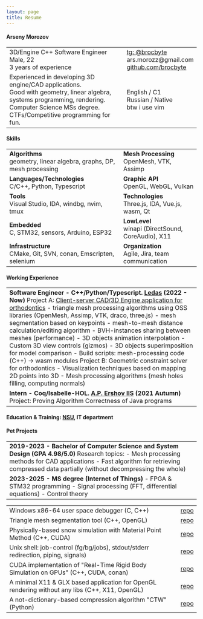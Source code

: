 ```yaml
---
layout: page
title: Resume
---
```

#### Arseny Morozov
<table style="width:100%;">
<tr>
	<td>3D/Engine C++ Software Engineer<br>Male, 22<br>3 years of experience</td>
	<td><a href="https://t.me/brocbyte">tg: @brocbyte</a><br>ars.morozz@gmail.com<br><a href="https://github.com/brocbyte">github.com/brocbyte</a></td>
</tr>
<tr>
	<td>Experienced in developing 3D engine/CAD applications.<br>Good with geometry, linear algebra, systems programming, rendering.<br>Computer Science MSs degree. CTFs/Competitive programming for fun.</td>
	<td>English / C1<br>Russian / Native<br>btw i use vim</td>
</tr>
</table>

#### Skills
<table style="width:100%;">
<tr>
	<td><strong>Algorithms</strong><br>geometry, linear algebra, graphs, DP, mesh processing</td>
	<td><strong>Mesh Processing</strong><br>OpenMesh, VTK, Assimp</td>
</tr>
<tr>
	<td><strong>Languages/Technologies</strong><br>C/C++, Python, Typescript</td>
	<td><strong>Graphic API</strong><br>OpenGL, WebGL, Vulkan</td>
</tr>
<tr>
	<td><strong>Tools</strong><br>Visual Studio, IDA, windbg, nvim, tmux</td>
	<td><strong>Technologies</strong><br>Three.js, IDA, Vue.js, wasm, Qt</td>
</tr>
<tr>
	<td><strong>Embedded</strong><br>C, STM32, sensors, Arduino, ESP32</td>
	<td><strong>LowLevel</strong><br>winapi (DirectSound, CoreAudio), X11</td>
</tr>
<tr>
	<td><strong>Infrastructure</strong><br>CMake, Git, SVN, conan, Emscripten, selenium</td>
	<td><strong>Organization</strong><br>Agile, Jira, team communication</td>
</tr>
</table>

#### Working Experience
<table>
<tr><td><strong>Software Engineer - C++/Python/Typescript. <a href="https://ledas.com/">Ledas</a> (2022 - Now)</strong>
Project A: <a href="https://ledas.com/en/expertise/3d-medical-software/">Client-server CAD/3D Engine application for orthodontics</a>
- triangle mesh processing algorithms using OSS libraries (OpenMesh, Assimp, VTK, draco, three.js)
- mesh segmentation based on keypoints
- mesh-to-mesh distance calculation/editing algorithm
- BVH-instances sharing between meshes (performance)
- 3D objects animation interpolation
- Custom 3D view controls (gizmos)
- 3D objects superimposition for model comparison
- Build scripts: mesh-processing code (C++) -> wasm modules
Project B: Geometric constraint solver for orthodontics
- Visualization techniques based on mapping 2D points into 3D
- Mesh processing algorithms (mesh holes filling, computing normals)
</td></tr>
<tr><td><strong>Intern - Coq/Isabelle-HOL. <a href="https://www.iis.nsk.su/en">A.P. Ershov IIS</a> (2021 Autumn)</strong>
Project: Proving Algorithm Correctness of Java programs
</td></tr>
</table>

#### Education & Training: [NSU](https://english.nsu.ru/), IT department
<table>
<tr><td><strong>2019-2023 -  Bachelor of Computer Science and System Design (GPA 4.98/5.0)</strong>
Research topics:
- Mesh processing methods for CAD applications
- Fast algorithm for retrieving compressed data partially (without decompressing the whole)
</td></tr>
<tr><td><strong>2023-2025 - MS degree (Internet of Things)</strong>
- FPGA & STM32 programming
- Signal processing (FFT, differential equations)
- Control theory
</td></tr>

#### Pet Projects
<table>
<tr><td>Windows x86-64 user space debugger (C, C++)</td><td><a href="https://github.com/brocbyte/oxidbg">repo</a></td></tr>
<tr><td>Triangle mesh segmentation tool (C++, OpenGL)</td><td><a href="https://github.com/brocbyte/brocseg">repo</a></td></tr>
<tr><td>Physically-based snow simulation with Material Point Method (C++, CUDA)</td><td><a href="https://github.com/brocbyte/realtime-deformations">repo</a></td></tr>
<tr><td>Unix shell: job-control (fg/bg/jobs), stdout/stderr redirection, piping, signals)</td><td><a href="https://github.com/brocbyte/gemsh">repo</a></td></tr>
<tr><td>CUDA implementation of "Real-Time Rigid Body Simulation on GPUs" (C++, CUDA, conan)</td><td><a href="https://github.com/brocbyte/cuball">repo</a></td></tr>
<tr><td>A minimal X11 & GLX based application for OpenGL rendering without any libs (C++, X11, OpenGL)</td><td><a href="https://github.com/brocbyte/octo">repo</a></td></tr>
<tr><td>A not-dictionary-based compression algorithm "CTW" (Python)</td><td><a href="https://github.com/brocbyte/ctw">repo</a></td></tr>
</table>

